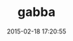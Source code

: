 ---
layout: post
title:  "gabba"
repo:   "hybridgroup/gabba"
date:   2015-02-18 17:20:55
gemurl: https://github.com/hybridgroup/gabba
---